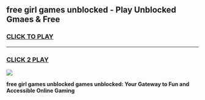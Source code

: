 
## free girl games unblocked - Play Unblocked Gmaes & Free
<h3>
<a href="https://news.freeplayer.one?title=free_girl_games_unblocked&ref=23F">CLICK TO PLAY</a></h3>
<hr>

<h3>
<a href="https://news.freeplayer.one?title=free_girl_games_unblocked&ref=23F">CLICK 2 PLAY</a>
  
</h3>

<a href="https://news.freeplayer.one?title=free_girl_games_unblocked&ref=23F/"><img src="https://clearcache.store/games.png"></a>


**free girl games unblocked games unblocked: Your Gateway to Fun and Accessible Online Gaming**
